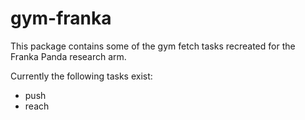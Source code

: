 # gym-franka

This package contains some of the gym fetch tasks recreated for the Franka Panda research arm.

Currently the following tasks exist:

- push
- reach